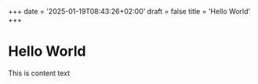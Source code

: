 +++
date = '2025-01-19T08:43:26+02:00'
draft = false
title = 'Hello World'
+++




# Hello World


This is content  text

